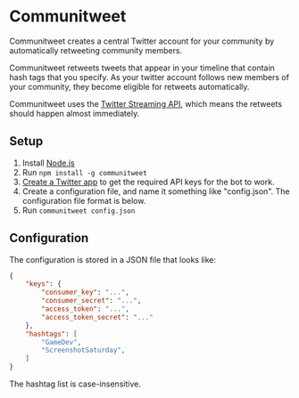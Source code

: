 # Communitweet

Communitweet creates a central Twitter account for your community by automatically retweeting community members.

Communitweet retweets tweets that appear in your timeline that contain hash tags that you specify. 
As your twitter account follows new members of your community, they become eligible for retweets automatically.

Communitweet uses the [Twitter Streaming API](https://dev.twitter.com/docs/api/streaming), which means the retweets should happen almost immediately.

## Setup

1. Install [Node.js](http://nodejs.org/)
2. Run `npm install -g communitweet`
3. [Create a Twitter app](https://apps.twitter.com/) to get the required API keys for the bot to work.
4. Create a configuration file, and name it something like "config.json". The configuration file format is below.
5. Run `communitweet config.json`

## Configuration

The configuration is stored in a JSON file that looks like:

```json
{
	"keys": {
		"consumer_key": "...",
		"consumer_secret": "...",
		"access_token": "...",
		"access_token_secret": "..."
	},
	"hashtags": [
		"GameDev",
		"ScreenshotSaturday",
	]
}
```
The hashtag list is case-insensitive.
